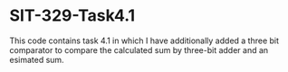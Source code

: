 # SIT-329-Task4.1

This code contains task 4.1 in which I have additionally added a three bit comparator to compare the calculated sum by three-bit adder and an esimated sum.
